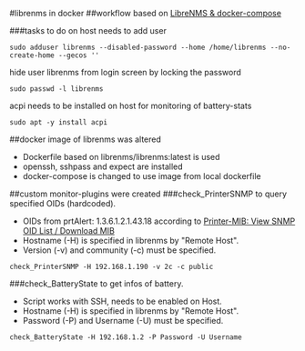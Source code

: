 #librenms in docker
##workflow based on [LibreNMS & docker-compose](https://blog.danielisz.org/2021/11/24/librenms-docker-compose/)


###tasks to do on host
needs to add user

```sudo adduser librenms --disabled-password --home /home/librenms --no-create-home --gecos ''```




hide user librenms from login screen by locking the password

```sudo passwd -l librenms```




acpi needs to be installed on host for monitoring of battery-stats

```sudo apt -y install acpi```




##docker image of librenms was altered
- Dockerfile based on librenms/librenms:latest is used
- openssh, sshpass and expect are installed
- docker-compose is changed to use image from local dockerfile



##custom monitor-plugins were created
###check_PrinterSNMP to query specified OIDs (hardcoded).
- OIDs from prtAlert: 1.3.6.1.2.1.43.18 according to [Printer-MIB: View SNMP OID List / Download MIB](https://mibbrowser.online/mibdb_search.php?mib=Printer-MIB)
- Hostname (-H) is specified in librenms by "Remote Host".
- Version (-v) and community (-c) must be specified.

```check_PrinterSNMP -H 192.168.1.190 -v 2c -c public```



###check_BatteryState to get infos of battery.
- Script works with SSH, needs to be enabled on Host.
- Hostname (-H) is specified in librenms by "Remote Host".
- Password (-P) and Username (-U) must be specified.

```check_BatteryState -H 192.168.1.2 -P Password -U Username```

